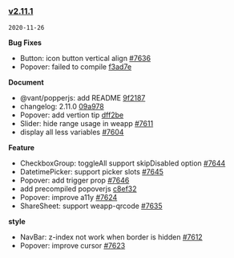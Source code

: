 ### [v2.11.1](https://github.com/youzan/vant/compare/v2.11.0...v2.11.1)

`2020-11-26`

**Bug Fixes**

- Button: icon button vertical align [#7636](https://github.com/youzan/vant/issues/7636)
- Popover: failed to compile [f3ad7e](https://github.com/youzan/vant/commit/f3ad7ed1a77cd2f19001489ea64df0d61429ce33)

**Document**

- @vant/popperjs: add README [9f2187](https://github.com/youzan/vant/commit/9f2187f02144cf9c6bb40a95c71a0fc3ce5eff44)
- changelog: 2.11.0 [09a978](https://github.com/youzan/vant/commit/09a978a4c2bb43a0cf5478bc2ca972eef47d0a81)
- Popover: add vertion tip [dff2be](https://github.com/youzan/vant/commit/dff2bebfefcff354c4dfb14f6e1330c1e8a23930)
- Slider: hide range usage in weapp [#7611](https://github.com/youzan/vant/issues/7611)
- display all less variables [#7604](https://github.com/youzan/vant/issues/7604)

**Feature**

- CheckboxGroup: toggleAll support skipDisabled option [#7644](https://github.com/youzan/vant/issues/7644)
- DatetimePicker: support picker slots [#7645](https://github.com/youzan/vant/issues/7645)
- Popover: add trigger prop [#7646](https://github.com/youzan/vant/issues/7646)
- add precompiled popoverjs [c8ef32](https://github.com/youzan/vant/commit/c8ef32d3447c84f16a72a02cd853bd454404f269)
- Popover: improve a11y [#7624](https://github.com/youzan/vant/issues/7624)
- ShareSheet: support weapp-qrcode [#7635](https://github.com/youzan/vant/issues/7635)

**style**

- NavBar: z-index not work when border is hidden [#7612](https://github.com/youzan/vant/issues/7612)
- Popover: improve cursor [#7623](https://github.com/youzan/vant/issues/7623)

